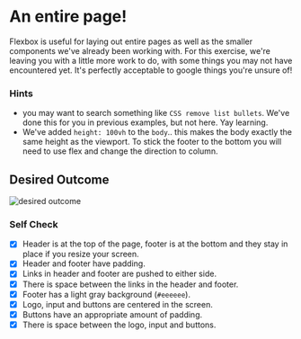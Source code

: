 # An entire page!

Flexbox is useful for laying out entire pages as well as the smaller components we've already been working with. For this exercise, we're leaving you with a little more work to do, with some things you may not have encountered yet. It's perfectly acceptable to google things you're unsure of!

### Hints
- you may want to search something like `CSS remove list bullets`.  We've done this for you in previous examples, but not here. Yay learning.
- We've added `height: 100vh` to the `body`.. this makes the body exactly the same height as the viewport. To stick the footer to the bottom you will need to use flex and change the direction to column.

## Desired Outcome
![desired outcome](./desired-outcome.png)

### Self Check

-[x] Header is at the top of the page, footer is at the bottom and they stay in place if you resize your screen.
-[x] Header and footer have padding.
-[x] Links in header and footer are pushed to either side.
-[x] There is space between the links in the header and footer.
-[x] Footer has a light gray background (`#eeeeee`).
-[x] Logo, input and buttons are centered in the screen.
-[x] Buttons have an appropriate amount of padding.
-[x] There is space between the logo, input and buttons.
